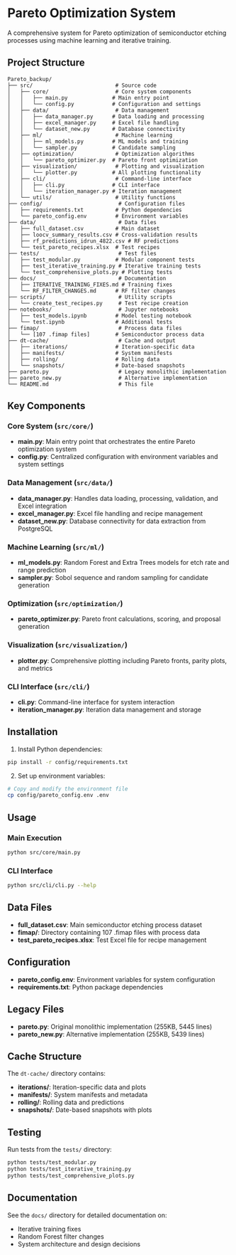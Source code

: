 # Pareto Optimization System

A comprehensive system for Pareto optimization of semiconductor etching processes using machine learning and iterative training.

## Project Structure

```
Pareto_backup/
├── src/                          # Source code
│   ├── core/                     # Core system components
│   │   ├── main.py              # Main entry point
│   │   └── config.py            # Configuration and settings
│   ├── data/                     # Data management
│   │   ├── data_manager.py      # Data loading and processing
│   │   ├── excel_manager.py     # Excel file handling
│   │   └── dataset_new.py       # Database connectivity
│   ├── ml/                       # Machine learning
│   │   ├── ml_models.py         # ML models and training
│   │   └── sampler.py           # Candidate sampling
│   ├── optimization/             # Optimization algorithms
│   │   └── pareto_optimizer.py  # Pareto front optimization
│   ├── visualization/            # Plotting and visualization
│   │   └── plotter.py           # All plotting functionality
│   ├── cli/                      # Command-line interface
│   │   ├── cli.py               # CLI interface
│   │   └── iteration_manager.py # Iteration management
│   └── utils/                    # Utility functions
├── config/                        # Configuration files
│   ├── requirements.txt          # Python dependencies
│   └── pareto_config.env         # Environment variables
├── data/                          # Data files
│   ├── full_dataset.csv          # Main dataset
│   ├── loocv_summary_results.csv # Cross-validation results
│   ├── rf_predictions_idrun_4822.csv # RF predictions
│   └── test_pareto_recipes.xlsx  # Test recipes
├── tests/                         # Test files
│   ├── test_modular.py           # Modular component tests
│   ├── test_iterative_training.py # Iterative training tests
│   └── test_comprehensive_plots.py # Plotting tests
├── docs/                          # Documentation
│   ├── ITERATIVE_TRAINING_FIXES.md # Training fixes
│   └── RF_FILTER_CHANGES.md      # RF filter changes
├── scripts/                       # Utility scripts
│   └── create_test_recipes.py     # Test recipe creation
├── notebooks/                     # Jupyter notebooks
│   ├── test_models.ipynb         # Model testing notebook
│   └── test.ipynb                # Additional tests
├── fimap/                         # Process data files
│   └── [107 .fimap files]        # Semiconductor process data
├── dt-cache/                      # Cache and output
│   ├── iterations/               # Iteration-specific data
│   ├── manifests/                # System manifests
│   ├── rolling/                  # Rolling data
│   └── snapshots/                # Date-based snapshots
├── pareto.py                      # Legacy monolithic implementation
├── pareto_new.py                  # Alternative implementation
└── README.md                      # This file
```

## Key Components

### Core System (`src/core/`)
- **main.py**: Main entry point that orchestrates the entire Pareto optimization system
- **config.py**: Centralized configuration with environment variables and system settings

### Data Management (`src/data/`)
- **data_manager.py**: Handles data loading, processing, validation, and Excel integration
- **excel_manager.py**: Excel file handling and recipe management
- **dataset_new.py**: Database connectivity for data extraction from PostgreSQL

### Machine Learning (`src/ml/`)
- **ml_models.py**: Random Forest and Extra Trees models for etch rate and range prediction
- **sampler.py**: Sobol sequence and random sampling for candidate generation

### Optimization (`src/optimization/`)
- **pareto_optimizer.py**: Pareto front calculations, scoring, and proposal generation

### Visualization (`src/visualization/`)
- **plotter.py**: Comprehensive plotting including Pareto fronts, parity plots, and metrics

### CLI Interface (`src/cli/`)
- **cli.py**: Command-line interface for system interaction
- **iteration_manager.py**: Iteration data management and storage

## Installation

1. Install Python dependencies:
```bash
pip install -r config/requirements.txt
```

2. Set up environment variables:
```bash
# Copy and modify the environment file
cp config/pareto_config.env .env
```

## Usage

### Main Execution
```bash
python src/core/main.py
```

### CLI Interface
```bash
python src/cli/cli.py --help
```

## Data Files

- **full_dataset.csv**: Main semiconductor etching process dataset
- **fimap/**: Directory containing 107 .fimap files with process data
- **test_pareto_recipes.xlsx**: Test Excel file for recipe management

## Configuration

- **pareto_config.env**: Environment variables for system configuration
- **requirements.txt**: Python package dependencies

## Legacy Files

- **pareto.py**: Original monolithic implementation (255KB, 5445 lines)
- **pareto_new.py**: Alternative implementation (255KB, 5439 lines)

## Cache Structure

The `dt-cache/` directory contains:
- **iterations/**: Iteration-specific data and plots
- **manifests/**: System manifests and metadata
- **rolling/**: Rolling data and predictions
- **snapshots/**: Date-based snapshots with plots

## Testing

Run tests from the `tests/` directory:
```bash
python tests/test_modular.py
python tests/test_iterative_training.py
python tests/test_comprehensive_plots.py
```

## Documentation

See the `docs/` directory for detailed documentation on:
- Iterative training fixes
- Random Forest filter changes
- System architecture and design decisions
